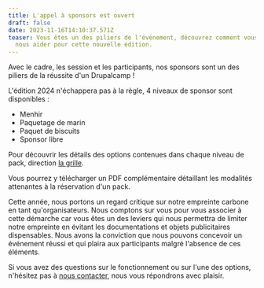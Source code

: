 ```yaml
---
title: L'appel à sponsors est ouvert
draft: false
date: 2023-11-16T14:10:37.571Z
teaser: Vous êtes un des piliers de l'événement, découvrez comment vous pouvez
  nous aider pour cette nouvelle édition.
---
```

Avec le cadre, les session et les participants, nos sponsors sont un des piliers de la réussite d'un Drupalcamp !

L'édition 2024 n'échappera pas à la règle, 4 niveaux de sponsor sont disponibles :

* Menhir
* Paquetage de marin
* Paquet de biscuits
* Sponsor libre

Pour découvrir les détails des options contenues dans chaque niveau de pack, direction [la grille](/sponsors/grille/).

Vous pourrez y télécharger un PDF complémentaire détaillant les modalités attenantes à la réservation d'un pack.

Cette année, nous portons un regard critique sur notre empreinte carbone en tant qu'organisateurs. Nous comptons sur vous pour vous associer à cette démarche car vous êtes un des leviers qui nous permettra de limiter notre empreinte en évitant les documentations et objets publicitaires dispensables. Nous avons la conviction
 que nous pouvons concevoir un événement réussi et qui plaira aux participants malgré l'absence de ces éléments.

Si vous avez des questions sur le fonctionnement ou sur l'une des options, n'hésitez pas à [nous contacter](/contact/), nous vous répondrons avec plaisir.
